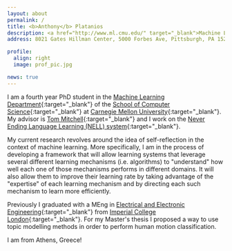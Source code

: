 ```yaml
---
layout: about
permalink: /
title: <b>Anthony</b> Platanios
description: <a href="http://www.ml.cmu.edu/" target="_blank">Machine Learning Department</a> • <a href="http://www.cs.cmu.edu/" target="_blank">School of Computer Science</a> • <a href="http://www.cmu.edu/" target="_blank">Carnegie Mellon University</a>
address: 8021 Gates Hillman Center, 5000 Forbes Ave, Pittsburgh, PA 15213

profile:
  align: right
  image: prof_pic.jpg

news: true
---
```


I am a fourth year PhD student in the [Machine Learning Department](http://www.ml.cmu.edu/){:target="_blank"} of the [School of Computer Science](https://www.scs.cmu.edu/){:target="_blank"} at [Carnegie Mellon University](http://www.cmu.edu/){:target="_blank"}. My advisor is [Tom Mitchell](http://www.cs.cmu.edu/~tom/){:target="_blank"} and I work on the [Never Ending Language Learning (NELL) system](http://rtw.ml.cmu.edu/rtw/){:target="_blank"}.

My current research revolves around the idea of self-reflection in the context of machine learning. More specifically, I am in the process of developing a framework that will allow learning systems that leverage several different learning mechanisms (i.e. algorithms) to "understand" how well each one of those mechanisms performs in different domains. It will also allow them to improve their learning rate by taking advantage of the "expertise" of each learning mechanism and by directing each such mechanism to learn more efficiently.

Previously I graduated with a MEng in [Electrical and Electronic Engineering](http://www.imperial.ac.uk/electrical-engineering){:target="_blank"} from [Imperial College London](https://www.imperial.ac.uk/){:target="_blank"}. For my Master's thesis I proposed a way to use topic modelling methods in order to perform human motion classification. 

I am from Athens, Greece!